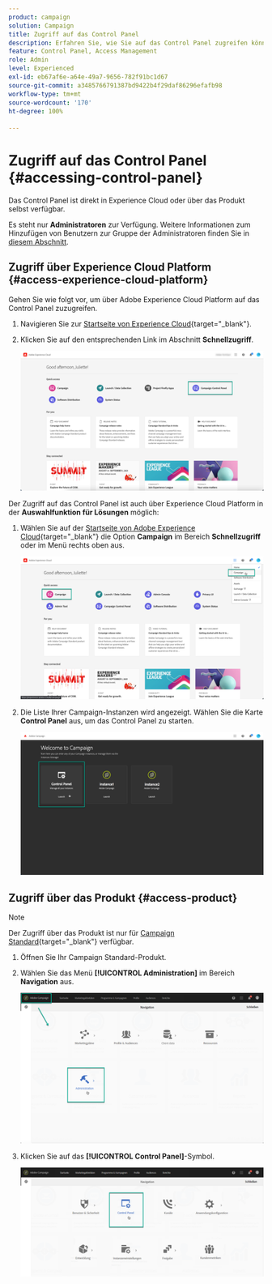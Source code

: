 ```yaml
---
product: campaign
solution: Campaign
title: Zugriff auf das Control Panel
description: Erfahren Sie, wie Sie auf das Control Panel zugreifen können.
feature: Control Panel, Access Management
role: Admin
level: Experienced
exl-id: eb67af6e-a64e-49a7-9656-782f91bc1d67
source-git-commit: a3485766791387bd9422b4f29daf86296efafb98
workflow-type: tm+mt
source-wordcount: '170'
ht-degree: 100%

---
```


# Zugriff auf das Control Panel {#accessing-control-panel}

Das Control Panel ist direkt in Experience Cloud oder über das Produkt selbst verfügbar.

Es steht nur **Administratoren** zur Verfügung. Weitere Informationen zum Hinzufügen von Benutzern zur Gruppe der Administratoren finden Sie in [diesem Abschnitt](../../discover/using/managing-permissions.md).

## Zugriff über Experience Cloud Platform {#access-experience-cloud-platform}

Gehen Sie wie folgt vor, um über Adobe Experience Cloud Platform auf das Control Panel zuzugreifen.

1. Navigieren Sie zur [Startseite von Experience Cloud](https://experiencecloud.adobe.com/){target="_blank"}.

1. Klicken Sie auf den entsprechenden Link im Abschnitt **Schnellzugriff**.

   ![](assets/do-not-localize/quickaccess.png)

Der Zugriff auf das Control Panel ist auch über Experience Cloud Platform in der **Auswahlfunktion für Lösungen** möglich:

1. Wählen Sie auf der [Startseite von Adobe Experience Cloud](https://experiencecloud.adobe.com/){target="_blank"} die Option **Campaign** im Bereich **Schnellzugriff** oder im Menü rechts oben aus.

   ![](assets/do-not-localize/control_panel_access1.png)

1. Die Liste Ihrer Campaign-Instanzen wird angezeigt. Wählen Sie die Karte **Control Panel** aus, um das Control Panel zu starten.

   ![](assets/do-not-localize/control_panel_access2.png)

## Zugriff über das Produkt {#access-product}

>[!NOTE]
>
>Der Zugriff über das Produkt ist nur für [Campaign Standard](https://experienceleague.adobe.com/docs/campaign-standard/using/campaign-standard-home.html?lang=de){target="_blank"} verfügbar.

1. Öffnen Sie Ihr Campaign Standard-Produkt.

1. Wählen Sie das Menü **[!UICONTROL Administration]** im Bereich **Navigation** aus.

   ![](assets/control_panel_access3.png)

1. Klicken Sie auf das **[!UICONTROL Control Panel]**-Symbol.

   ![](assets/control_panel_access4.png)
